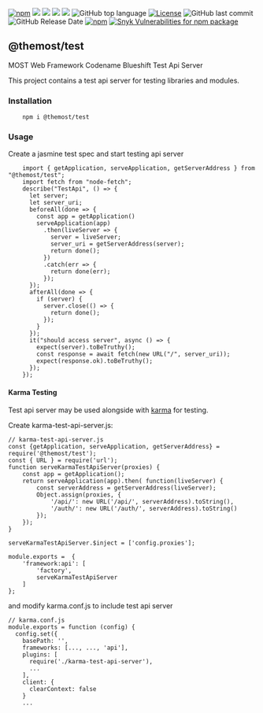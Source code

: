 [![npm](https://img.shields.io/npm/v/@themost%2Ftest.svg)](https://www.npmjs.com/package/@themost%2Ftest)
![](https://github.com/themost-framework/themost-test/workflows/test/badge.svg) 
![](https://img.shields.io/david/themost-framework/themost-test?path=modules%2Ftest) ![](https://img.shields.io/david/peer/themost-framework/themost-test?path=modules%2Ftest)
![](https://img.shields.io/david/dev/themost-framework/themost-test?path=modules%2Ftest)
![GitHub top language](https://img.shields.io/github/languages/top/themost-framework/themost-test)
[![License](https://img.shields.io/npm/l/@themost/test)](https://github.com/themost-framework/themost-test/blob/master/LICENSE)
![GitHub last commit](https://img.shields.io/github/last-commit/themost-framework/themost-test)
![GitHub Release Date](https://img.shields.io/github/release-date/themost-framework/themost-test)
[![npm](https://img.shields.io/npm/dw/@themost/test)](https://www.npmjs.com/package/@themost%2Ftest)
[![Snyk Vulnerabilities for npm package](https://img.shields.io/snyk/vulnerabilities/npm/@themost/test)](https://snyk.io/vuln/npm:%40themost%2Ftest)

## @themost/test
MOST Web Framework Codename Blueshift Test Api Server

This project contains a test api server for testing libraries and modules.

### Installation

        npm i @themost/test
        
### Usage

Create a jasmine test spec and start testing api server

        import { getApplication, serveApplication, getServerAddress } from "@themost/test";
        import fetch from "node-fetch";
        describe("TestApi", () => {
          let server;
          let server_uri;
          beforeAll(done => {
            const app = getApplication()
            serveApplication(app)
              .then(liveServer => {
                server = liveServer;
                server_uri = getServerAddress(server);
                return done();
              })
              .catch(err => {
                return done(err);
              });
          });
          afterAll(done => {
            if (server) {
              server.close(() => {
                return done();
              });
            }
          });
          it("should access server", async () => {
            expect(server).toBeTruthy();
            const response = await fetch(new URL("/", server_uri));
            expect(response.ok).toBeTruthy();
          });
        });

#### Karma Testing

Test api server may be used alongside with [karma](https://github.com/karma-runner/karma) for testing.

Create karma-test-api-server.js:

    // karma-test-api-server.js
    const {getApplication, serveApplication, getServerAddress} = require('@themost/test');
    const { URL } = require('url');
    function serveKarmaTestApiServer(proxies) {
        const app = getApplication();
        return serveApplication(app).then( function(liveServer) {
            const serverAddress = getServerAddress(liveServer);
            Object.assign(proxies, {
                '/api/': new URL('/api/', serverAddress).toString(),
                '/auth/': new URL('/auth/', serverAddress).toString()
            });
        });
    }
    
    serveKarmaTestApiServer.$inject = ['config.proxies'];
    
    module.exports =  {
        'framework:api': [
            'factory',
            serveKarmaTestApiServer
        ]
    };

and modify karma.conf.js to include test api server

    // karma.conf.js
    module.exports = function (config) {
      config.set({
        basePath: '',
        frameworks: [..., ..., 'api'],
        plugins: [
          require('./karma-test-api-server'),
          ...
        ],
        client: {
          clearContext: false
        }
        ...
        
